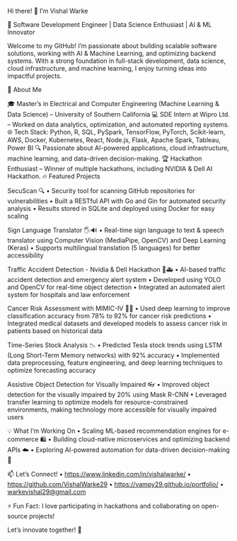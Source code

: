 Hi there! 👋 I’m Vishal Warke

🚀 Software Development Engineer | Data Science Enthusiast | AI & ML Innovator

Welcome to my GitHub! I’m passionate about building scalable software solutions, working with AI & Machine Learning, and optimizing backend systems. With a strong foundation in full-stack development, data science, cloud infrastructure, and machine learning, I enjoy turning ideas into impactful projects.

🔹 About Me

🎓 Master’s in Electrical and Computer Engineering (Machine Learning & Data Science) – University of Southern California
💻 SDE Intern at Wipro Ltd. – Worked on data analytics, optimization, and automated reporting systems.
🌐 Tech Stack: Python, R, SQL, PySpark, TensorFlow, PyTorch, Scikit-learn, AWS, Docker, Kubernetes, React, Node.js, Flask, Apache Spark, Tableau, Power BI
🔍 Passionate about AI-powered applications, cloud infrastructure, machine learning, and data-driven decision-making.
🏆 Hackathon Enthusiast – Winner of multiple hackathons, including NVIDIA & Dell AI Hackathon.
🔥 Featured Projects

SecuScan 🔍
	•	Security tool for scanning GitHub repositories for vulnerabilities
	•	Built a RESTful API with Go and Gin for automated security analysis
	•	Results stored in SQLite and deployed using Docker for easy scaling

Sign Language Translator 🖐️🔊
	•	Real-time sign language to text & speech translator using Computer Vision (MediaPipe, OpenCV) and Deep Learning (Keras)
	•	Supports multilingual translation (5 languages) for better accessibility

Traffic Accident Detection - Nvidia & Dell Hackathon 🚦🚑
	•	AI-based traffic accident detection and emergency alert system
	•	Developed using YOLO and OpenCV for real-time object detection
	•	Integrated an automated alert system for hospitals and law enforcement

Cancer Risk Assessment with MIMIC-IV 🧑‍⚕️
	•	Used deep learning to improve classification accuracy from 78% to 92% for cancer risk predictions
	•	Integrated medical datasets and developed models to assess cancer risk in patients based on historical data

Time-Series Stock Analysis 📉
	•	Predicted Tesla stock trends using LSTM (Long Short-Term Memory networks) with 92% accuracy
	•	Implemented data preprocessing, feature engineering, and deep learning techniques to optimize forecasting accuracy

Assistive Object Detection for Visually Impaired 👓
	•	Improved object detection for the visually impaired by 20% using Mask R-CNN
	•	Leveraged transfer learning to optimize models for resource-constrained environments, making technology more accessible for visually impaired users

💡 What I’m Working On
	•	Scaling ML-based recommendation engines for e-commerce 🛍️
	•	Building cloud-native microservices and optimizing backend APIs ☁️
	•	Exploring AI-powered automation for data-driven decision-making 🤖

📫 Let’s Connect!
	•	https://www.linkedin.com/in/vishalwarke/
	•	https://github.com/VishalWarke29
	•	https://vampy29.github.io/portfolio/
	•	warkevishal29@gmail.com

⚡ Fun Fact: I love participating in hackathons and collaborating on open-source projects!

Let’s innovate together! 🚀
